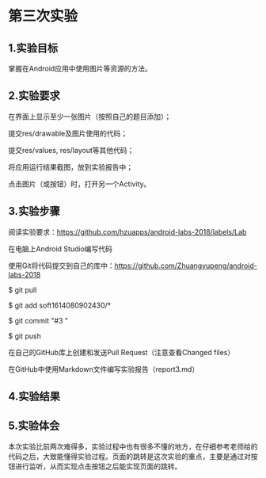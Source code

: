 # 第三次实验

## 1.实验目标
掌握在Android应用中使用图片等资源的方法。

## 2.实验要求
在界面上显示至少一张图片（按照自己的题目添加）；

提交res/drawable及图片使用的代码；

提交res/values, res/layout等其他代码；

将应用运行结果截图，放到实验报告中；

点击图片（或按钮）时，打开另一个Activity。

## 3.实验步骤
阅读实验要求：https://github.com/hzuapps/android-labs-2018/labels/Lab

在电脑上Android Studio编写代码

 使用Git将代码提交到自己的库中：https://github.com/Zhuangyupeng/android-labs-2018

$ git pull
 
$ git add soft1614080902430/*

$ git commit "#3 "

$ git push
 
 在自己的GitHub库上创建和发送Pull Request（注意查看Changed files）
 
 在GitHub中使用Markdown文件编写实验报告（report3.md）


## 4.实验结果

## 5.实验体会
本次实验比前两次难得多，实验过程中也有很多不懂的地方，在仔细参考老师给的代码之后，大致能懂得实验过程。页面的跳转是这次实验的重点，主要是通过对按钮进行监听，从而实现点击按钮之后能实现页面的跳转。
